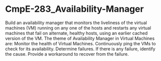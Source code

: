 CmpE-283_Availability-Manager
=============================
Build an availability manager that monitors the liveliness of the virtual machines (VM) running on any one of the hosts and restarts any virtual machines that fail on alternate, healthy hosts, using an earlier cached version of the VM.
The theme of Availability Manager in Virtual Machines are:
      Monitor the health of Virtual Machines. 
      Continuously ping the VMs to check for its availability.
      Determine failures.
      If there is any failure, identify the cause.
      Provide a workaround to recover from the failure.
